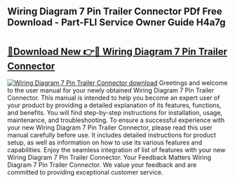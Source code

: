 ## Wiring Diagram 7 Pin Trailer Connector PDf Free Download - Part-FLI Service Owner Guide H4a7g

# <h2><a href="http://dfkz7x3.blite.top/?on=Wiring+Diagram+7+Pin+Trailer+Connector">🔗Download New 👉🔴 Wiring Diagram 7 Pin Trailer Connector</a></h2>

[![Wiring Diagram 7 Pin Trailer Connector download](https://i.imgur.com/lujVjoI.png)](http://dfkz7x3.blite.top/?on=Wiring+Diagram+7+Pin+Trailer+Connector)
Greetings and welcome to the user manual for your newly obtained Wiring Diagram 7 Pin Trailer Connector. This manual is intended to help you become an expert user of your product by providing a detailed explanation of its features, functions, and benefits. You will find step-by-step instructions for installation, usage, maintenance, and troubleshooting. To ensure a successful experience with your new Wiring Diagram 7 Pin Trailer Connector, please read this user manual carefully before use. It includes detailed instructions for product setup, as well as information on how to use its various features and capabilities. Enjoy the seamless integration of list of features with your new Wiring Diagram 7 Pin Trailer Connector. Your Feedback Matters Wiring Diagram 7 Pin Trailer Connector. We value your feedback and are committed to providing exceptional customer service.
